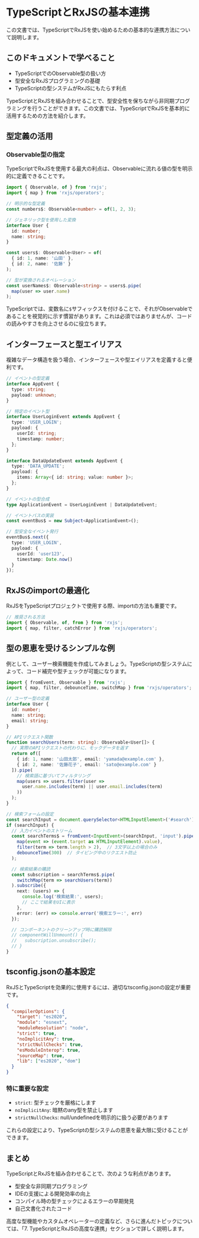 # TypeScriptとRxJSの基本連携

この文書では、TypeScriptでRxJSを使い始めるための基本的な連携方法について説明します。

## このドキュメントで学べること

- TypeScriptでのObservable型の扱い方
- 型安全なRxJSプログラミングの基礎
- TypeScriptの型システムがRxJSにもたらす利点

TypeScriptとRxJSを組み合わせることで、型安全性を保ちながら非同期プログラミングを行うことができます。この文書では、TypeScriptでRxJSを基本的に活用するための方法を紹介します。

## 型定義の活用

### Observable型の指定

TypeScriptでRxJSを使用する最大の利点は、Observableに流れる値の型を明示的に定義できることです。

```ts
import { Observable, of } from 'rxjs';
import { map } from 'rxjs/operators';

// 明示的な型定義
const numbers$: Observable<number> = of(1, 2, 3);

// ジェネリック型を使用した変換
interface User {
  id: number;
  name: string;
}

const users$: Observable<User> = of(
  { id: 1, name: '山田' },
  { id: 2, name: '佐藤' }
);

// 型が変換されるオペレーション
const userNames$: Observable<string> = users$.pipe(
  map(user => user.name)
);
```

TypeScriptでは、変数名に`$`サフィックスを付けることで、それがObservableであることを視覚的に示す慣習があります。これは必須ではありませんが、コードの読みやすさを向上させるのに役立ちます。

## インターフェースと型エイリアス

複雑なデータ構造を扱う場合、インターフェースや型エイリアスを定義すると便利です。

```ts
// イベントの型定義
interface AppEvent {
  type: string;
  payload: unknown;
}

// 特定のイベント型
interface UserLoginEvent extends AppEvent {
  type: 'USER_LOGIN';
  payload: {
    userId: string;
    timestamp: number;
  };
}

interface DataUpdateEvent extends AppEvent {
  type: 'DATA_UPDATE';
  payload: {
    items: Array<{ id: string; value: number }>;
  };
}

// イベントの型合成
type ApplicationEvent = UserLoginEvent | DataUpdateEvent;

// イベントバスの実装
const eventBus$ = new Subject<ApplicationEvent>();

// 型安全なイベント発行
eventBus$.next({
  type: 'USER_LOGIN',
  payload: {
    userId: 'user123',
    timestamp: Date.now()
  }
});
```

## RxJSのimportの最適化

RxJSをTypeScriptプロジェクトで使用する際、importの方法も重要です。

```ts
// 推奨される方法
import { Observable, of, from } from 'rxjs';
import { map, filter, catchError } from 'rxjs/operators';
```

## 型の恩恵を受けるシンプルな例

例として、ユーザー検索機能を作成してみましょう。TypeScriptの型システムによって、コード補完や型チェックが可能になります。

```ts
import { fromEvent, Observable } from 'rxjs';
import { map, filter, debounceTime, switchMap } from 'rxjs/operators';

// ユーザー型の定義
interface User {
  id: number;
  name: string;
  email: string;
}

// APIリクエスト関数
function searchUsers(term: string): Observable<User[]> {
  // 実際のAPIリクエストの代わりに、モックデータを返す
  return of([
    { id: 1, name: '山田太郎', email: 'yamada@example.com' },
    { id: 2, name: '佐藤花子', email: 'sato@example.com' }
  ]).pipe(
    // 検索語に基づいてフィルタリング
    map(users => users.filter(user => 
      user.name.includes(term) || user.email.includes(term)
    ))
  );
}

// 検索フォームの設定
const searchInput = document.querySelector<HTMLInputElement>('#search');
if (searchInput) {
  // 入力イベントのストリーム
  const searchTerms$ = fromEvent<InputEvent>(searchInput, 'input').pipe(
    map(event => (event.target as HTMLInputElement).value),
    filter(term => term.length > 2),  // 3文字以上の場合のみ
    debounceTime(300)  // タイピング中のリクエスト防止
  );

  // 検索結果の購読
  const subscription = searchTerms$.pipe(
    switchMap(term => searchUsers(term))
  ).subscribe({
    next: (users) => {
      console.log('検索結果:', users);
      // ここで結果をUIに表示
    },
    error: (err) => console.error('検索エラー:', err)
  });

  // コンポーネントのクリーンアップ時に購読解除
  // componentWillUnmount() {
  //   subscription.unsubscribe();
  // }
}
```

## tsconfig.jsonの基本設定

RxJSとTypeScriptを効果的に使用するには、適切なtsconfig.jsonの設定が重要です。

```json
{
  "compilerOptions": {
    "target": "es2020",
    "module": "esnext",
    "moduleResolution": "node",
    "strict": true,
    "noImplicitAny": true,
    "strictNullChecks": true,
    "esModuleInterop": true,
    "sourceMap": true,
    "lib": ["es2020", "dom"]
  }
}
```

### 特に重要な設定

- `strict`: 型チェックを厳格にします
- `noImplicitAny`: 暗黙のany型を禁止します
- `strictNullChecks`: null/undefinedを明示的に扱う必要があります

これらの設定により、TypeScriptの型システムの恩恵を最大限に受けることができます。

## まとめ

TypeScriptとRxJSを組み合わせることで、次のような利点があります。

- 型安全な非同期プログラミング
- IDEの支援による開発効率の向上
- コンパイル時の型チェックによるエラーの早期発見
- 自己文書化されたコード

高度な型機能やカスタムオペレーターの定義など、さらに進んだトピックについては、「7. TypeScriptとRxJSの高度な連携」セクションで詳しく説明します。
